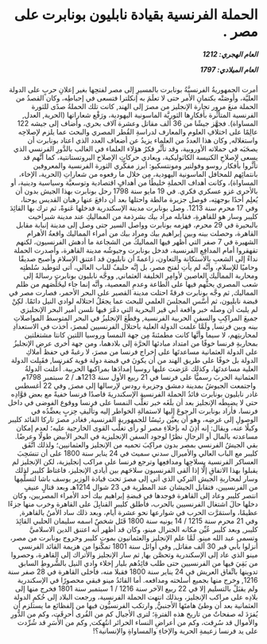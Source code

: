 <h1 dir="rtl">الحملة الفرنسية بقيادة نابليون بونابرت على مصر .</h1>

<h5 dir="rtl">العام الهجري:  1212

العام الميلادي: 1797

</h5>

<p dir="rtl">أمرت الجمهوريةُ الفرنسيَّةُ بونابرت بالمسيرِ إلى مصر لفتحِها بغير إعلانِ حربٍ على الدولة العليَّة، وأوصَتْه بكتمانِ الأمر حتى لا تعلَمَ به إنكلترا فتسعى في إحباطِه، وكان القصدُ من الحملة منعَ مرور تجارة الإنجليز من مصرَ إلى الهند, كانت تلك الحملةُ صدًى للثورة الفرنسية المتأثِّرة بأفكارِها الثوريَّة الماسونية اليهودية، ورَفْع شعاراتها (الحرية, العدل, المساواة). فجهَّز جيشًا من 36 ألف مقاتل وعشرة آلاف بحري، وأضاف إلى جيشه 122 عالِمًا على اختلافِ العلوم والمعارف لدراسةِ القُطر المصري والبحث عما يلزم لإصلاحِه واستغلاله, وكان هذا العددُ من العلماء يزيدُ عن أضعاف العدد الذي اعتاد بونابرت أن يصحَبَه في حملاته الأوروبية، وقد تأثَّر فكرُ هؤلاء العلماء في الغالب بالدَّورِ الفرنسي الذي يسعى لإصلاحِ الكنيسة الكاثوليكية، ويعادي حركاتِ الإصلاح البروتستانتية، كما أنَّهم قد تأثَّروا بأفكار روسو وفولتير ومونتسكيو: أبرز مفكِّري الثورة الفرنسية والمعروفين بانتمائِهم للمحافل الماسونية اليهودية، مِن خلال ما رفعوه من شعاراتِ (الحرية، الإخاء، المساواة)، وكانت أهداف الحملةِ خليطًا من أهدافٍ اقتصادية وتوسعيَّة وسياسية ودينية، أو بالأحرى غزو عسكري فكري. في 19 مايو سنة 1798 رحل بونابرت بهذا الجيش بدون أن يُعلِم أحدًا بوجهتِه، فوصل جزيرة مالطة واحتلها بعد أن دافعَ عنها رهبان القديس يوحنا، وفي 17 محرم سنة 1213. وصل بونابرت مدينة الإسكندرية فدخلها عَنوةً، ثم ترك بها القائِدَ كليبر وسار هو للقاهرةِ، فقابله مراد بيك بشرذمة من المماليكِ عند مدينة شبراخيت بالبحيرة في 29 محرم، فهزمه بونابرت وواصل السير حتى وصل إلى مدينة إنبابة مقابل القاهرة، وحصلت بينه وبين إبراهيم بيك ومراد بيك من أمراء المماليك واقعةُ الأهرام الشهيرة في 7 صفر التي أظهر فيها المماليكُ من الشجاعة ما أدهش الفرنسيون، لكنهم تقهقروا أمام المدافِعِ الفرنسية، فدخل بونابرت وجيوشُه مدينة القاهرة، وأصدرت الحملة نداءً إلى الشعبِ بالاستكانة والتعاون، زاعمةً أن نابليون قد اعتنق الإسلامَ وأصبح صديقًا وحاميًا للإسلامِ، وأنَّه لم يأتِ لفتح مصر، بل إنَّه حليفٌ للباب العالي، أتى لتوطيد سُلطتِه ومحاربة المماليك العاصين لأوامِرِ الخليفة العثماني, ووجَّه نابليون بونابرت رسالةً إلى شعب المصري يحثُّهم فيها على الطاعة وعدمِ المعصية، وأنَّه إنما جاء ليخَلِّصَهم من ظلم المماليك, ثم وجَّه بونابرت فرقةً احتلت مدينة القصير على البحر الأحمر، فصارت مصر في قبضة نابليون، ثم أسَّس المجلسَ العلمي للبحث عما يجعَلُ احتلاله لوادي النيل دائمًا. لكِنْ لم يلبث أن وصلَه خبر واقعة أبي قير البحرية التي دمَّرَ فيها نلسن أمير البحر الإنجليزي جميعَ المراكِبِ والسفنِ الحربية الفرنسية, وقطَعَ الإنجليزُ في البحر المتوسط المواصلاتِ بينه وبين فرنسا, ولَمَّا علمت الدولة العلية باحتلال الفرنسيين لمصرَ، أخذت في الاستعدادِ لمحاربتِهم، لا سيما وأنَّها كانت مطمئنةً مِن جهة النمسا وروسيا اللتين كانتا مشتغلتين بمحاربةِ فرنسا خوفًا من امتداد مبادئها الحرَّة إلى بلادهما، ومن جهة أخرى عرض الإنجليزُ على الدولة العثمانية مساعدتَها على إخراج فرنسا من مصرَ، لا رغبةً في حفظ أملاكِ الدولة بل خوفًا على طريق الهند من أن يكونَ في قبضة دولة قوية كفرنسا, فقَبِلت الدولة العلية مساعدتَها، وكذلك عَرَضت عليها روسيا إمدادَها بمراكبها الحربية. أُعلنت الدولةُ العثمانية الحربَ رسميًّا على فرنسا في 21 ربيع الأول سنة 1213هـ / 2 سبتمبر 1798م  واجتمعت الجيوشُ بمدينة دمشق وجزيرة رودس لإرسالها إلى مصرَ, وفي 22 أغسطس غادر نابليون بونابرت قائدُ الحملة الفرنسية الإسكندريةَ قاصدًا فرنسا خفيةً مع بعض قوَّادِه حتى لا يضبِطَه الإنجليز بعد أن بلَغَه خبر تغلُّب النمسا على فرنسا ووقوع الفوضى في داخل فرنسا، فأراد بونابرت الرجوعَ إليها لاستمالةِ الخواطر إليه وتأليفِ حِزبٍ يعضِّدُه في الوصولِ إلى غرضِه، وهو أن يعيَّن رئيسًا للجمهورية الفرنسية, فغادر مصرَ تاركا القائد كليبر وكيلًا عنه، ويقال: إنه أذِنَ له بإخلاءِ مصر لو رأى تغلُّب القوى الخارجية عليه؛ لعدم إمكان مساعدته بالمال أو الرجالِ نظرًا لوجود السفن الإنجليزية في البحر الأبيض طولًا وعرضًا. بقي الجيشُ الفرنسي بمصر بدون مراكِبَ تحميه من الإنجليز والعثمانيين؛ ولذلك اتَّفَق كليبر مع الباب العالي والأميرال سدني سميث في 24 يناير سنة 1800 على أن تنسَحِبَ العساكر الفرنسية بسلاحِها ومدافعِها وترجع فرنسا على مراكب إنجليزية، لكن الإنجليز لم يقبلوا بهذا الاتفاقِ إلَّا إذا ألقى الفرنسيون سلاحَهم بين أيادي الإنجليز، فاغتاظ كليبر لذلك وسار لمحاربةِ الجيش التركي الذي أتى إلى مصرَ تحت قيادة الوزير يوسف باشا لتسلُّمِها من الفرنسيين، فتقابل الجيشان عند المطرية في 23 شوال 1214هـ وبعد قتالٍ عنيفٍ انتصر كليبر وعاد إلى القاهرة فوجدها في قبضةِ إبراهيم بيك أحد الأمراء المصريين، وكان دخلها حالَ اشتغال الفرنسيين بالحرب، فأطلق كليبر القنابِلَ على القاهرة وخرب منها جزءًا عظيمًا، واستمَرَّت الحرب في شوارعها نحو عشرة أيام، وبعد ذلك ساد الأمنُ بالقاهرة, وفي 21 محرم سنة 1215 / 14 يونيه سنة 1800 قَتَل شخصٌ اسمه سليمان الحلبي القائِدَ كليبر, وبعد كليبر عُيِّن مكانه الجنرال مينو، وكان قد أظهر أنه اعتنق الدين الاسلاميَّ وتسمى عبد الله مينو. لَمَّا علم الإنجليز والعثمانيون بموت كليبر وخروج بونابرت من مصر، أنزلوا بأبي قير 30 ألف مقاتل, وفي أوائل سنة 1801 تمكَّنوا من هزيمة القائد الفرنسي مينو الذي عاد إلى الإسكندرية وتحصَّن بها, ثم سار الإنجليز والأتراك إلى القاهرة، وحصروا من بَقِيَ فيها من الفرنسيين حتى طلب قائِدُهم بليار إخلاء وادي النيل بالشُّروطِ السابق تدوينها باتِّفاق العريش في 24 يناير سنة 1800 فقبلا منه، فأخلى القاهرة في 28 صفر سنة 1216, وخرج منها بجميع أسلحته ومدافعه. أما القائدُ مينو فبقي محصورًا في الإسكندرية ولم يقبَلْ بالتسليم إلا في 22 ربيع الآخر سنة 1216 / 1 سبتمبر سنة 1801 فخرج منها إلى بلادِه على مراكب الإنجليز، وبذلك انتهت الحملة الفرنسية، ورجعت البلاد إلى حُكمِ الدولة العثمانية بعد أن وطئَ هامتَها الأجنبيُّ, وارتكب الفرنسيُّون فيها من الفظائع ما يستلزم أن يُفرَدَ له صفحاتٌ من تاريخ هذه الفترةِ؛ لترى الأجيال كم من القُرى أُحرِقَت، وكم من الدُّورِ والأموال قد سُرِقت، وكم من أعراضِ النساء الحرائر انتُهِكت, وكم من الأُسَرِ قد شُرِّدت على يد فرنسا زعيمةِ الحرية والإخاءِ والمساواةِ والإنسانية؟!</p></br>
